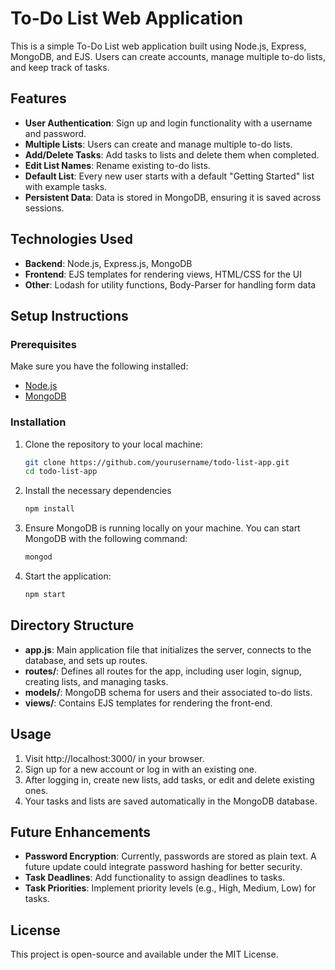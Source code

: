 # To-Do List Web Application

This is a simple To-Do List web application built using Node.js, Express, MongoDB, and EJS. Users can create accounts, manage multiple to-do lists, and keep track of tasks.

## Features

- **User Authentication**: Sign up and login functionality with a username and password.
- **Multiple Lists**: Users can create and manage multiple to-do lists.
- **Add/Delete Tasks**: Add tasks to lists and delete them when completed.
- **Edit List Names**: Rename existing to-do lists.
- **Default List**: Every new user starts with a default "Getting Started" list with example tasks.
- **Persistent Data**: Data is stored in MongoDB, ensuring it is saved across sessions.

## Technologies Used

- **Backend**: Node.js, Express.js, MongoDB
- **Frontend**: EJS templates for rendering views, HTML/CSS for the UI
- **Other**: Lodash for utility functions, Body-Parser for handling form data

## Setup Instructions

### Prerequisites

Make sure you have the following installed:

- [Node.js](https://nodejs.org/)
- [MongoDB](https://www.mongodb.com/)

### Installation

1. Clone the repository to your local machine:

   ```bash
   git clone https://github.com/yourusername/todo-list-app.git
   cd todo-list-app

2. Install the necessary dependencies
   ```bash
   npm install

3. Ensure MongoDB is running locally on your machine. You can start MongoDB with the following command:
   ```bash
   mongod

4. Start the application:
   ```bash
   npm start

## Directory Structure

- **app.js**: Main application file that initializes the server, connects to the database, and sets up routes.
- **routes/**: Defines all routes for the app, including user login, signup, creating lists, and managing tasks.
- **models/**: MongoDB schema for users and their associated to-do lists.
- **views/**: Contains EJS templates for rendering the front-end.

## Usage

1. Visit http://localhost:3000/ in your browser.
2. Sign up for a new account or log in with an existing one.
3. After logging in, create new lists, add tasks, or edit and delete existing ones.
4. Your tasks and lists are saved automatically in the MongoDB database.

## Future Enhancements

- **Password Encryption**: Currently, passwords are stored as plain text. A future update could integrate password hashing for better security.
- **Task Deadlines**: Add functionality to assign deadlines to tasks.
- **Task Priorities**: Implement priority levels (e.g., High, Medium, Low) for tasks.

## License

This project is open-source and available under the MIT License.